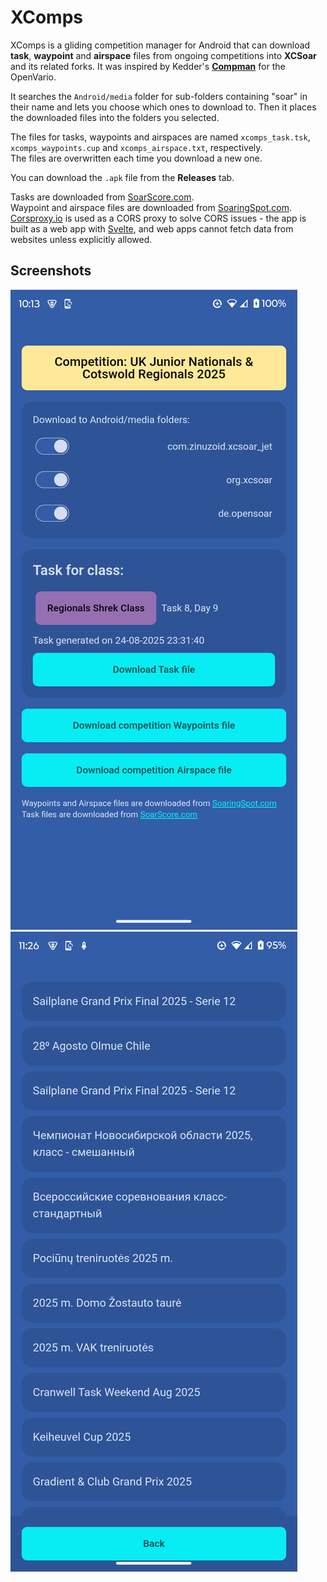 # XComps

XComps is a gliding competition manager for Android that can download **task**, **waypoint** and **airspace** files from ongoing competitions into **XCSoar** and its related forks.
It was inspired by Kedder's [**Compman**](https://github.com/kedder/openvario-compman) for the OpenVario.

It searches the `Android/media` folder for sub-folders containing "soar" in their name and lets you choose which ones to download to.
Then it places the downloaded files into the folders you selected.

The files for tasks, waypoints and airspaces are named `xcomps_task.tsk`, `xcomps_waypoints.cup` and `xcomps_airspace.txt`, respectively.<br>
The files are overwritten each time you download a new one.

You can download the `.apk` file from the **Releases** tab.

Tasks are downloaded from [SoarScore.com](https://soarscore.com).<br>
Waypoint and airspace files are downloaded from [SoaringSpot.com](https://soaringspot.com).<br>
[Corsproxy.io](https://corsproxy.io) is used as a CORS proxy to solve CORS issues - the app is built as a web app with [Svelte](https://svelte.dev), and web apps cannot fetch data from websites unless explicitly allowed.

## Screenshots
![Screenshot 1](./screenshots/screenshot1.png)
![Screenshot 2](./screenshots/screenshot2.png)
